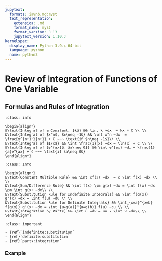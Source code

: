 ```yaml
---
jupytext:
  formats: ipynb,md:myst
  text_representation:
    extension: .md
    format_name: myst
    format_version: 0.13
    jupytext_version: 1.10.3
kernelspec:
  display_name: Python 3.9.4 64-bit
  language: python
  name: python3
---
```


# Review of Integration of Functions of One Variable

## Formulas and Rules of Integration


```{admonition} Formulas of Integration
:class: info

\begin{align*}
&\text{Integral of a Constant, $k$} && \int k ~dx  = kx + C \\ \\ 
&\text{Integral of $x^n$, $n\neq -1$} && \int x^n ~dx  = \frac{x^{n+1}}{n+1} + C ~~~ \text{if $n\neq -1$}\\ \\
&\text{Integral of $1/x$} && \int \frac{1}{x} ~dx = \ln(x) + C \\ \\ 
&\text{Integral of $e^{ax}$, $a\neq 0$} && \int e^{ax} ~dx = \frac{1}{a}e^{ax} + C ~~~ \text{if $a\neq 0$} 
\end{align*}
```


```{admonition} Rules of Integration
:class: info

\begin{align*}
&\text{Constant Multiple Rule} && \int cf(x) ~dx  = c \int f(x) ~dx \\ \\
&\text{Sum/Difference Rule} && \int f(x) \pm g(x) ~dx = \int f(x) ~dx \pm \int g(x) ~dx\\ \\
&\text{Substitution Rule for Indefinite Integrals} && \int f(g(x)) g'(x) ~dx = \int f(u) ~du \\ \\
&\text{Substitution Rule for Definite Integrals} && \int_{x=a}^{x=b} f(g(x)) g'(x) ~dx = \int_{u=g(a)}^{u=g(b)} f(u) ~du \\ \\
&\text{Integration by Parts} && \int u ~dv = uv - \int v ~du\\ \\
\end{align*}
```


```{admonition} More Practice
:class: important

- {ref}`indefinite:substitution`
- {ref}`definite:substitution`
- {ref}`parts:integration`

```




### Example